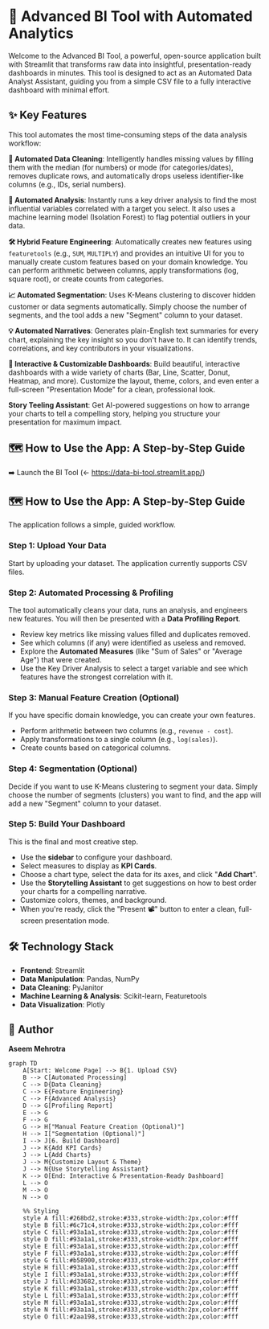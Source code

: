 # 🚀 Advanced BI Tool with Automated Analytics

Welcome to the Advanced BI Tool, a powerful, open-source application built with Streamlit that transforms raw data into insightful, presentation-ready dashboards in minutes. This tool is designed to act as an Automated Data Analyst Assistant, guiding you from a simple CSV file to a fully interactive dashboard with minimal effort.

## ✨ Key Features

This tool automates the most time-consuming steps of the data analysis workflow:

**🤖 Automated Data Cleaning**: Intelligently handles missing values by filling them with the median (for numbers) or mode (for categories/dates), removes duplicate rows, and automatically drops useless identifier-like columns (e.g., IDs, serial numbers).

**🔬 Automated Analysis**: Instantly runs a key driver analysis to find the most influential variables correlated with a target you select. It also uses a machine learning model (Isolation Forest) to flag potential outliers in your data.

**🛠️ Hybrid Feature Engineering**: Automatically creates new features using `featuretools` (e.g., `SUM`, `MULTIPLY`) and provides an intuitive UI for you to manually create custom features based on your domain knowledge. You can perform arithmetic between columns, apply transformations (log, square root), or create counts from categories.

**📈 Automated Segmentation**: Uses K-Means clustering to discover hidden customer or data segments automatically. Simply choose the number of segments, and the tool adds a new "Segment" column to your dataset.

**💡 Automated Narratives**: Generates plain-English text summaries for every chart, explaining the key insight so you don't have to. It can identify trends, correlations, and key contributors in your visualizations.

**🎨 Interactive & Customizable Dashboards**: Build beautiful, interactive dashboards with a wide variety of charts (Bar, Line, Scatter, Donut, Heatmap, and more). Customize the layout, theme, colors, and even enter a full-screen "Presentation Mode" for a clean, professional look.

**Story Teeling Assistant**: Get AI-powered suggestions on how to arrange your charts to tell a compelling story, helping you structure your presentation for maximum impact.

## 🗺️  How to Use the App: A Step-by-Step Guide

➡️ Launch the BI Tool (<- https://data-bi-tool.streamlit.app/)

## 🗺️ How to Use the App: A Step-by-Step Guide

The application follows a simple, guided workflow.

### Step 1: Upload Your Data

Start by uploading your dataset. The application currently supports CSV files.

### Step 2: Automated Processing & Profiling

The tool automatically cleans your data, runs an analysis, and engineers new features. You will then be presented with a **Data Profiling Report**.

- Review key metrics like missing values filled and duplicates removed.
- See which columns (if any) were identified as useless and removed.
- Explore the **Automated Measures** (like "Sum of Sales" or "Average Age") that were created.
- Use the Key Driver Analysis to select a target variable and see which features have the strongest correlation with it.

### Step 3: Manual Feature Creation (Optional)

If you have specific domain knowledge, you can create your own features.

- Perform arithmetic between two columns (e.g., `revenue - cost`).
- Apply transformations to a single column (e.g., `log(sales)`).
- Create counts based on categorical columns.

### Step 4: Segmentation (Optional)

Decide if you want to use K-Means clustering to segment your data. Simply choose the number of segments (clusters) you want to find, and the app will add a new "Segment" column to your dataset.

### Step 5: Build Your Dashboard

This is the final and most creative step.

- Use the **sidebar** to configure your dashboard.
- Select measures to display as **KPI Cards**.
- Choose a chart type, select the data for its axes, and click "**Add Chart**".
- Use the **Storytelling Assistant** to get suggestions on how to best order your charts for a compelling narrative.
- Customize colors, themes, and background.
- When you're ready, click the "Present 📽️" button to enter a clean, full-screen presentation mode.

## 🛠️ Technology Stack

- **Frontend**: Streamlit
- **Data Manipulation**: Pandas, NumPy
- **Data Cleaning**: PyJanitor
- **Machine Learning & Analysis**: Scikit-learn, Featuretools
- **Data Visualization**: Plotly


## 👤 Author

**Aseem Mehrotra**

```mermaid
graph TD
    A[Start: Welcome Page] --> B{1. Upload CSV}
    B --> C[Automated Processing]
    C --> D{Data Cleaning}
    C --> E{Feature Engineering}
    C --> F{Advanced Analysis}
    D --> G[Profiling Report]
    E --> G
    F --> G
    G --> H["Manual Feature Creation (Optional)"]
    H --> I["Segmentation (Optional)"]
    I --> J[6. Build Dashboard]
    J --> K{Add KPI Cards}
    J --> L{Add Charts}
    J --> M{Customize Layout & Theme}
    J --> N{Use Storytelling Assistant}
    K --> O[End: Interactive & Presentation-Ready Dashboard]
    L --> O
    M --> O
    N --> O

    %% Styling
    style A fill:#268bd2,stroke:#333,stroke-width:2px,color:#fff
    style B fill:#6c71c4,stroke:#333,stroke-width:2px,color:#fff
    style C fill:#93a1a1,stroke:#333,stroke-width:2px,color:#fff
    style D fill:#93a1a1,stroke:#333,stroke-width:2px,color:#fff
    style E fill:#93a1a1,stroke:#333,stroke-width:2px,color:#fff
    style F fill:#93a1a1,stroke:#333,stroke-width:2px,color:#fff
    style G fill:#b58900,stroke:#333,stroke-width:2px,color:#fff
    style H fill:#93a1a1,stroke:#333,stroke-width:2px,color:#fff
    style I fill:#93a1a1,stroke:#333,stroke-width:2px,color:#fff
    style J fill:#d33682,stroke:#333,stroke-width:2px,color:#fff
    style K fill:#93a1a1,stroke:#333,stroke-width:2px,color:#fff
    style L fill:#93a1a1,stroke:#333,stroke-width:2px,color:#fff
    style M fill:#93a1a1,stroke:#333,stroke-width:2px,color:#fff
    style N fill:#93a1a1,stroke:#333,stroke-width:2px,color:#fff
    style O fill:#2aa198,stroke:#333,stroke-width:2px,color:#fff




